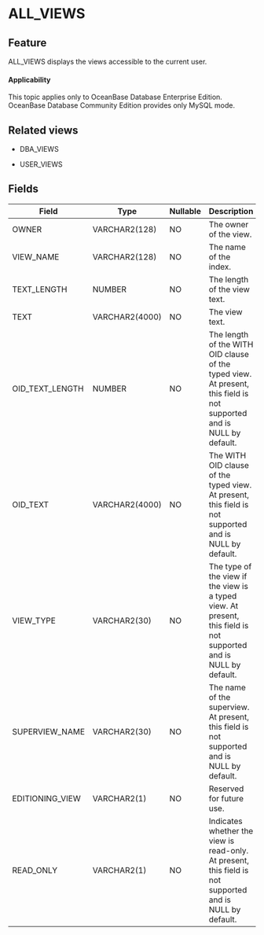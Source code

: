 # ALL_VIEWS

## Feature

ALL_VIEWS displays the views accessible to the current user.

<main id="notice" >
    <h4>Applicability</h4>
    <p>This topic applies only to OceanBase Database Enterprise Edition. OceanBase Database Community Edition provides only MySQL mode. </p>
  </main>

## Related views

* DBA_VIEWS

* USER_VIEWS

## Fields

| **Field**       | **Type**       | **Nullable** | **Description**                                                                                                      |
|-----------------|----------------|--------------|----------------------------------------------------------------------------------------------------------------------|
| OWNER           | VARCHAR2(128)  | NO           | The owner of the view.                                                                                               |
| VIEW_NAME       | VARCHAR2(128)  | NO           | The name of the index.                                                                                               |
| TEXT_LENGTH     | NUMBER         | NO           | The length of the view text.                                                                                         |
| TEXT            | VARCHAR2(4000) | NO           | The view text.                                                                                                       |
| OID_TEXT_LENGTH | NUMBER         | NO           | The length of the WITH OID clause of the typed view. At present, this field is not supported and is NULL by default. |
| OID_TEXT        | VARCHAR2(4000) | NO           | The WITH OID clause of the typed view. At present, this field is not supported and is NULL by default.               |
| VIEW_TYPE       | VARCHAR2(30)   | NO           | The type of the view if the view is a typed view. At present, this field is not supported and is NULL by default.    |
| SUPERVIEW_NAME  | VARCHAR2(30)   | NO           | The name of the superview. At present, this field is not supported and is NULL by default.                           |
| EDITIONING_VIEW | VARCHAR2(1)    | NO           | Reserved for future use.                                                                                             |
| READ_ONLY       | VARCHAR2(1)    | NO           | Indicates whether the view is read-only. At present, this field is not supported and is NULL by default.             |
